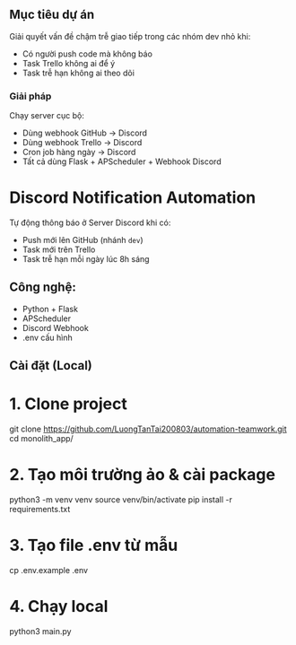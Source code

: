 ##  Mục tiêu dự án

Giải quyết vấn đề chậm trễ giao tiếp trong các nhóm dev nhỏ khi:
- Có người push code mà không báo
- Task Trello không ai để ý
- Task trễ hạn không ai theo dõi

### Giải pháp

Chạy server cục bộ:
- Dùng webhook GitHub → Discord
- Dùng webhook Trello → Discord
- Cron job hàng ngày → Discord
- Tất cả dùng Flask + APScheduler + Webhook Discord

# Discord Notification Automation

Tự động thông báo ở Server Discord khi có:
- Push mới lên GitHub (nhánh `dev`)
- Task mới trên Trello
- Task trễ hạn mỗi ngày lúc 8h sáng

##  Công nghệ:
- Python + Flask
- APScheduler
- Discord Webhook
- .env cấu hình

##  Cài đặt (Local)

# 1. Clone project
git clone https://github.com/LuongTanTai200803/automation-teamwork.git
cd monolith_app/

# 2. Tạo môi trường ảo & cài package
python3 -m venv venv
source venv/bin/activate
pip install -r requirements.txt

# 3. Tạo file .env từ mẫu
cp .env.example .env

# 4. Chạy local
python3 main.py